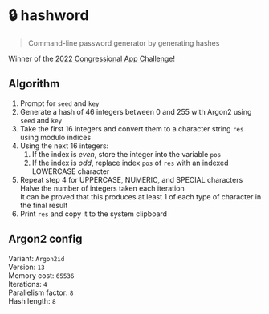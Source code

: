 # 🔒 hashword

> Command-line password generator by generating hashes

Winner of the [2022 Congressional App Challenge](https://www.congressionalappchallenge.us/2022-winners/#Washington)!

## Algorithm

1. Prompt for `seed` and `key`
2. Generate a hash of 46 integers between 0 and 255 with Argon2 using `seed` and `key`
3. Take the first 16 integers and convert them to a character string `res` using modulo indices
4. Using the next 16 integers:
   1. If the index is _even_, store the integer into the variable `pos`
   2. If the index is _odd_, replace index `pos` of `res` with an indexed LOWERCASE character
5. Repeat step 4 for UPPERCASE, NUMERIC, and SPECIAL characters\
   Halve the number of integers taken each iteration\
   It can be proved that this produces at least 1 of each type of character in the final result
6. Print `res` and copy it to the system clipboard

## Argon2 config

Variant: `Argon2id`\
Version: `13`\
Memory cost: `65536`\
Iterations: `4`\
Parallelism factor: `8`\
Hash length: `8`
